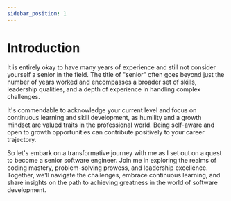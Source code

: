```yaml
---
sidebar_position: 1
---
```


# Introduction

It is entirely okay to have many years of experience and still not consider yourself a senior in the field.
The title of "senior" often goes beyond just the number of years worked and encompasses a broader set of skills, leadership qualities, and a depth of experience in handling complex challenges.

It's commendable to acknowledge your current level and focus on continuous learning and skill development, as humility and a growth mindset are valued traits in the professional world.
Being self-aware and open to growth opportunities can contribute positively to your career trajectory.

So let's embark on a transformative journey with me as I set out on a quest to become a senior software engineer.
Join me in exploring the realms of coding mastery, problem-solving prowess, and leadership excellence.
Together, we'll navigate the challenges, embrace continuous learning, and share insights on the path to achieving greatness in the world of software development.

